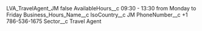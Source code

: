<?xml version="1.0" encoding="UTF-8"?>
<CustomMetadata xmlns="http://soap.sforce.com/2006/04/metadata" xmlns:xsi="http://www.w3.org/2001/XMLSchema-instance" xmlns:xsd="http://www.w3.org/2001/XMLSchema">
    <label>LVA_TravelAgent_JM</label>
    <protected>false</protected>
    <values>
        <field>AvailableHours__c</field>
        <value xsi:type="xsd:string">09:30 - 13:30 from Monday to Friday</value>
    </values>
    <values>
        <field>Business_Hours_Name__c</field>
        <value xsi:nil="true"/>
    </values>
    <values>
        <field>IsoCountry__c</field>
        <value xsi:type="xsd:string">JM</value>
    </values>
    <values>
        <field>PhoneNumber__c</field>
        <value xsi:type="xsd:string">+1 786-536-1675</value>
    </values>
    <values>
        <field>Sector__c</field>
        <value xsi:type="xsd:string">Travel Agent</value>
    </values>
</CustomMetadata>
